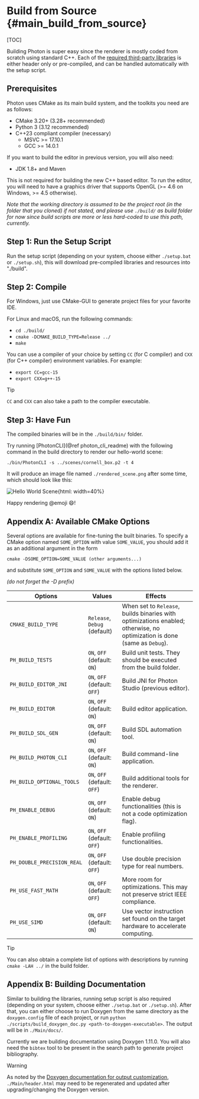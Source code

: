 # Build from Source {#main_build_from_source}

[TOC]

Building Photon is super easy since the renderer is mostly coded from scratch using standard C++. Each of the [required third-party libraries](https://github.com/TzuChieh/Photon-v2-ThirdParty) is either header only or pre-compiled, and can be handled automatically with the setup script.

## Prerequisites

Photon uses CMake as its main build system, and the toolkits you need are as follows:

* CMake 3.20+ (3.28+ recommended)
* Python 3 (3.12 recommended)
* C++23 compliant compiler (necessary)
  - MSVC >= 17.10.1
  - GCC >= 14.0.1

If you want to build the editor in previous version, you will also need:

* JDK 1.8+ and Maven

This is not required for building the new C++ based editor. To run the editor, you will need to have a graphics driver that supports OpenGL (>= 4.6 on Windows, >= 4.5 otherwise).

*Note that the working directory is assumed to be the project root (in the folder that you cloned) if not stated, and please use `./build/` as build folder for now since build scripts are more or less hard-coded to use this path, currently.*

## Step 1: Run the Setup Script

Run the setup script (depending on your system, choose either `./setup.bat` or `./setup.sh`), this will download pre-compiled libraries and resources into "./build".

## Step 2: Compile

For Windows, just use CMake-GUI to generate project files for your favorite IDE.

For Linux and macOS, run the following commands:

* `cd ./build/`
* `cmake -DCMAKE_BUILD_TYPE=Release ../`
* `make`

You can use a compiler of your choice by setting `CC` (for C compiler) and `CXX` (for C++ compiler) environment variables. For example:

* `export CC=gcc-15`
* `export CXX=g++-15`

> [!tip]
> `CC` and `CXX` can also take a path to the compiler executable.

## Step 3: Have Fun

The compiled binaries will be in the `./build/bin/` folder.

Try running [PhotonCLI](@ref photon_cli_readme) with the following command in the build directory to render our hello-world scene:

```shell
./bin/PhotonCLI -s ../scenes/cornell_box.p2 -t 4
```

It will produce an image file named `./rendered_scene.png` after some time, which should look like this:

![Hello World Scene](Example/cornell_box_hello_world.jpg "A gold sphere placed inside a box."){html: width=40%}

Happy rendering @emoji :smile:!

## Appendix A: Available CMake Options

Several options are available for fine-tuning the built binaries. To specify a CMake option named `SOME_OPTION` with value `SOME_VALUE`, you should add it as an additional argument in the form

```shell
cmake -DSOME_OPTION=SOME_VALUE (other arguments...)
```

and substitute `SOME_OPTION` and `SOME_VALUE` with the options listed below.

*(do not forget the -D prefix)*

| Options          | Values        | Effects  |
| -------------    | ------------- | ----- |
| `CMAKE_BUILD_TYPE` | `Release`, `Debug` (default) | When set to `Release`, builds binaries with optimizations enabled; otherwise, no optimization is done (same as `Debug`). |
| `PH_BUILD_TESTS` | `ON`, `OFF` (default: `ON`) | Build unit tests. They should be executed from the build folder. |
| `PH_BUILD_EDITOR_JNI` | `ON`, `OFF` (default: `OFF`) | Build JNI for Photon Studio (previous editor). |
| `PH_BUILD_EDITOR` | `ON`, `OFF` (default: `ON`) | Build editor application. |
| `PH_BUILD_SDL_GEN` | `ON`, `OFF` (default: `ON`) | Build SDL automation tool. |
| `PH_BUILD_PHOTON_CLI` | `ON`, `OFF` (default: `ON`) | Build command-line application. |
| `PH_BUILD_OPTIONAL_TOOLS` | `ON`, `OFF` (default: `OFF`) | Build additional tools for the renderer. |
| `PH_ENABLE_DEBUG` | `ON`, `OFF` (default: `ON`) | Enable debug functionalities (this is not a code optimization flag). |
| `PH_ENABLE_PROFILING` | `ON`, `OFF` (default: `OFF`) | Enable profiling functionalities. |
| `PH_DOUBLE_PRECISION_REAL` | `ON`, `OFF` (default: `OFF`) | Use double precision type for real numbers. |
| `PH_USE_FAST_MATH` | `ON`, `OFF` (default: `OFF`) | More room for optimizations. This may not preserve strict IEEE compliance. |
| `PH_USE_SIMD` | `ON`, `OFF` (default: `ON`) | Use vector instruction set found on the target hardware to accelerate computing. |

> [!tip]
> You can also obtain a complete list of options with descriptions by running `cmake -LAH ../` in the build folder.

## Appendix B: Building Documentation

Similar to building the libraries, running setup script is also required (depending on your system, choose either `./setup.bat` or `./setup.sh`). After that, you can either choose to run Doxygen from the same directory as the `doxygen.config` file of each project, or run `python ./scripts/build_doxygen_doc.py <path-to-doxygen-executable>`. The output will be in `./Main/docs/`.

Currently we are building documentation using Doxygen 1.11.0. You will also need the `bibtex` tool to be present in the search path to generate project bibliography.

> [!warning]
> As noted by the [Doxygen documentation for output customization](https://www.doxygen.nl/manual/customize.html), `./Main/header.html` may need to be regenerated and updated after upgrading/changing the Doxygen version.
